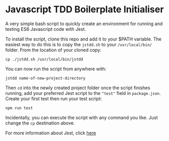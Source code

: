 # Javascript TDD Boilerplate Initialiser
A very simple bash script to quickly create an environment for running and testing ES6 Javascript code with Jest.

To install the script, clone this repo and add it to your $PATH variable. The easiest way to do this is to copy the `jstdd.sh` to your `/usr/local/bin/` folder. From the location of your cloned copy:
```
cp ./jstdd.sh /usr/local/bin/jstdd
```
You can now run the script from anywhere with:
```
jstdd name-of-new-project-directory
```

Then `cd` into the newly created project folder once the script finishes running, add your preferred Jest script to the `"test"` field in `package.json`.
Create your first test then run your test script:
```
npm run test
```

Incidentally, you can execute the script with any command you like. Just change the `cp` destination above.

For more information about Jest, click [here](https://jestjs.io/docs/en/getting-started)

